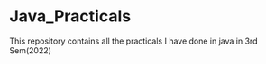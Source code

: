 # Java_Practicals

This repository contains all the practicals I have done in java in 3rd Sem(2022)
